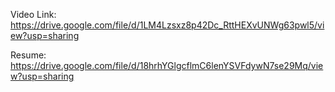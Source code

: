 Video Link: https://drive.google.com/file/d/1LM4Lzsxz8p42Dc_RttHEXvUNWg63pwl5/view?usp=sharing

Resume: https://drive.google.com/file/d/18hrhYGlgcflmC6lenYSVFdywN7se29Mq/view?usp=sharing
